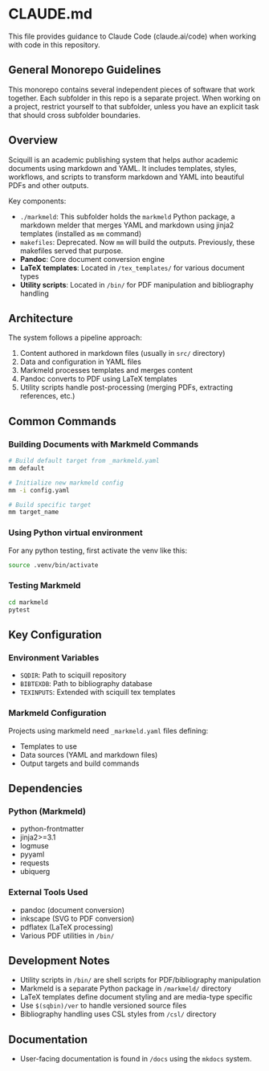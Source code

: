 # CLAUDE.md

This file provides guidance to Claude Code (claude.ai/code) when working with code in this repository.

## General Monorepo Guidelines

This monorepo contains several independent pieces of software that work together.
Each subfolder in this repo is a separate project.
When working on a project, restrict yourself to that subfolder, unless you have an explicit task that should cross subfolder boundaries.

## Overview

Sciquill is an academic publishing system that helps author academic documents using markdown and YAML. 
It includes templates, styles, workflows, and scripts to transform markdown and YAML into beautiful PDFs and other outputs.

Key components:
- `./markmeld`: This subfolder holds the `markmeld` Python package, a markdown melder that merges YAML and markdown using jinja2 templates (installed as `mm` command)
- `makefiles`: Deprecated. Now `mm` will build the outputs. Previously, these makefiles served that purpose.
- **Pandoc**: Core document conversion engine
- **LaTeX templates**: Located in `/tex_templates/` for various document types
- **Utility scripts**: Located in `/bin/` for PDF manipulation and bibliography handling

## Architecture

The system follows a pipeline approach:
1. Content authored in markdown files (usually in `src/` directory)
2. Data and configuration in YAML files
3. Markmeld processes templates and merges content
4. Pandoc converts to PDF using LaTeX templates
5. Utility scripts handle post-processing (merging PDFs, extracting references, etc.)


## Common Commands

### Building Documents with Markmeld Commands

```bash
# Build default target from _markmeld.yaml
mm default

# Initialize new markmeld config
mm -i config.yaml

# Build specific target
mm target_name
```

### Using Python virtual environment

For any python testing, first activate the venv like this:

```bash
source .venv/bin/activate
```

### Testing Markmeld

```bash
cd markmeld
pytest
```

## Key Configuration

### Environment Variables
- `SQDIR`: Path to sciquill repository
- `BIBTEXDB`: Path to bibliography database
- `TEXINPUTS`: Extended with sciquill tex templates

### Markmeld Configuration
Projects using markmeld need `_markmeld.yaml` files defining:
- Templates to use
- Data sources (YAML and markdown files)
- Output targets and build commands

## Dependencies

### Python (Markmeld)
- python-frontmatter
- jinja2>=3.1
- logmuse
- pyyaml
- requests
- ubiquerg

### External Tools Used
- pandoc (document conversion)
- inkscape (SVG to PDF conversion)
- pdflatex (LaTeX processing)
- Various PDF utilities in `/bin/`

## Development Notes

- Utility scripts in `/bin/` are shell scripts for PDF/bibliography manipulation
- Markmeld is a separate Python package in `/markmeld/` directory
- LaTeX templates define document styling and are media-type specific
- Use `$(sqbin)/ver` to handle versioned source files
- Bibliography handling uses CSL styles from `/csl/` directory


## Documentation

- User-facing documentation is found in `/docs` using the `mkdocs` system.